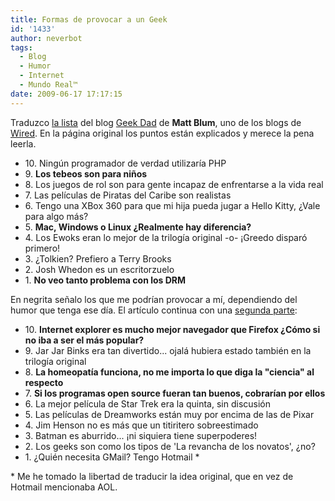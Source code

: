 ```yaml
---
title: Formas de provocar a un Geek
id: '1433'
author: neverbot
tags:
  - Blog
  - Humor
  - Internet
  - Mundo Real™
date: 2009-06-17 17:17:15
---
```


Traduzco [la lista](http://www.wired.com/geekdad/2009/06/top-10-ways-to-provoke-a-geek-argument/) del blog [Geek Dad](http://www.wired.com/geekdad) de **Matt Blum**, uno de los blogs de [Wired](http://www.wired.com/). En la página original los puntos están explicados y merece la pena leerla.

*   10\. Ningún programador de verdad utilizaría PHP
*   9\. **Los tebeos son para niños**
*   8\. Los juegos de rol son para gente incapaz de enfrentarse a la vida real
*   7\. Las películas de Piratas del Caribe son realistas
*   6\. Tengo una XBox 360 para que mi hija pueda jugar a Hello Kitty, ¿Vale para algo más?
*   5\. **Mac, Windows o Linux ¿Realmente hay diferencia?**
*   4\. Los Ewoks eran lo mejor de la trilogía original -o- ¡Greedo disparó primero!
*   3\. ¿Tolkien? Prefiero a Terry Brooks
*   2\. Josh Whedon es un escritorzuelo
*   1\. **No veo tanto problema con los DRM**

En negrita señalo los que me podrían provocar a mí, dependiendo del humor que tenga ese día. El artículo continua con una [segunda parte](http://www.wired.com/geekdad/2009/06/ten-more-ways-to-provoke-a-geek-argument/):

*   10\. **Internet explorer es mucho mejor navegador que Firefox ¿Cómo si no iba a ser el más popular?**
*   9\. Jar Jar Binks era tan divertido... ojalá hubiera estado también en la trilogía original
*   8\. **La homeopatía funciona, no me importa lo que diga la "ciencia" al respecto**
*   7\. **Si los programas open source fueran tan buenos, cobrarían por ellos**
*   6\. La mejor película de Star Trek era la quinta, sin discusión
*   5\. Las películas de Dreamworks están muy por encima de las de Pixar
*   4\. Jim Henson no es más que un titiritero sobreestimado
*   3\. Batman es aburrido... ¡ni siquiera tiene superpoderes!
*   2\. Los geeks son como los tipos de 'La revancha de los novatos', ¿no?
*   1\. ¿Quién necesita GMail? Tengo Hotmail \*

\* Me he tomado la libertad de traducir la idea original, que en vez de Hotmail mencionaba AOL.